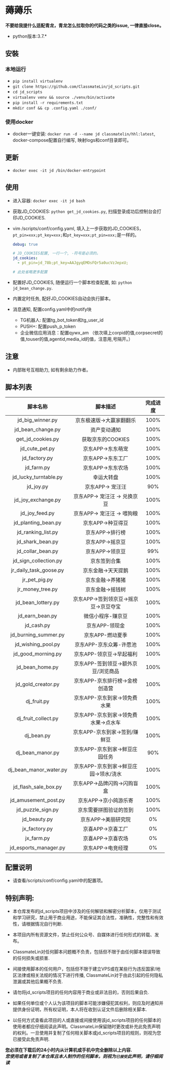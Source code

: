 # 薅薅乐

**不要给我提什么适配青龙，青龙怎么拉取你的代码之类的issue, 一律直接close。**

- python版本:3.7.*

## 安裝

### 本地运行

- `pip install virtualenv`
- `git clone https://github.com/ClassmateLin/jd_scripts.git`
- `cd jd_scripts`
- `virtualenv venv && source ./venv/bin/activate`
- `pip install -r requirements.txt`
- `mkdir conf && cp .config.yaml ./conf/`

### 使用docker

- docker一键安装: `docker run -d --name jd classmatelin/hhl:latest`, docker-compose配置自行编写, 映射logs和conf目录即可。

## 更新

- `docker exec -it jd /bin/docker-entrypoint`

### 

## 使用

- 进入容器: `docker exec -it jd bash`


- 获取JD_COOKIES: `python get_jd_cookies.py`, 扫描登录成功后控制台会打印JD_COOKIES.

- vim /scripts/conf/config.yaml, 填入上一步获取的JD_COOKIES， `pt_pin=xxx;pt_key=xxx;`和`pt_key=xxx;pt_pin=xxx;`是一样的。

    ```yaml
    debug: true
    
    # JD_COOKIES配置, 一行一个, -符号是必须的。
    jd_cookies: 
      - pt_pin=jd_78b;pt_key=AAJgyqEMOsFQr5a0ucVzJepxU;
    
    # 此处省略更多配置
    ```

- 配置好JD_COOKIES, 随便运行一个脚本检查配置, 如: `python jd_bean_change.py`.

- 内置定时任务, 配好JD_COOKIES自动会执行脚本。

- 消息通知, 配置config.yaml中的notify块
  - TG机器人: 配置tg_bot_token和tg_user_id
  - PUSH+: 配置push_p_token
  - 企业微信应用消息：配置qywx_am  （依次填上corpid的值,corpsecret的值,touser的值,agentid,media_id的值，注意用,号隔开。）

## 注意

- 内部账号互相助力, 如有剩余助力作者。

## 脚本列表


| 脚本名称                  | 脚本描述            | 完成进度 |
|:---:|:---:|:---:|
| jd_big_winner.py      | 京东极速版->大赢家翻翻乐 | 100% |
| jd_bean_change.py      | 资产变动通知 | 100% |
| get_jd_cookies.py     | 获取京东的COOKIES    | 100%      |
| jd_cute_pet.py        | 京东APP->东东萌宠     | 100%        |
| jd_factory.py         | 京东APP->东东工厂     |  100%       |
| jd_farm.py            | 京东APP->东东农场     |  100%       |
| jd_lucky_turntable.py| 幸运大转盘 | 100%  |
| jd_joy.py | 京东APP-> 宠汪汪 | 90% |
| jd_joy_exchange.py | 京东APP-> 宠汪汪 -> 兑换京豆| 100% |
| jd_joy_feed.py | 京东APP-> 宠汪汪 -> 喂狗粮 | 100% |
| jd_planting_bean.py | 京东APP->种豆得豆|  100% |
| jd_ranking_list.py | 京东APP->排行榜 | 100% |
| jd_shark_bean.py | 京东APP->摇京豆 | 100%|
| jd_collar_bean.py | 京东APP->领京豆 | 99%|
| jd_sign_collection.py| 京东签到合集 | 100% |
| jr_daily_task_goose.py| 京东金融->天天提鹅 | 100% |
| jr_pet_pig.py | 京东金融->养猪猪| 100% |
| jr_money_tree.py| 京东金融->摇钱树| 100%|
| jd_bean_lottery.py | 京东APP->签到领京豆->摇京豆->京豆夺宝| 100% |
| jd_earn_bean.py | 微信小程序-赚京豆 | 100% |
| jd_cash.py | 京东APP-领现金 | 100% |
| jd_burning_summer.py | 京东APP-燃动夏季| 100% |
| jd_wishing_pool.py | 京东APP-京东众筹-许愿池| 100% |
| jd_good_morning.py | 京东APP-领京豆->早起福利| 100% |
| jd_bean_home.py | 京东APP-签到领豆->额外京豆/浏览商品| 100% |
| jd_gold_creator.py | 京东APP-京东排行榜->金榜创造营| 100%|
| dj_fruit.py | 京东APP-京东到家->领免费水果| 100%|
| dj_fruit_collect.py | 京东APP-京东到家->领免费水果->点水车| 100%|
| dj_bean.py | 京东APP-京东到家->签到/赚鲜豆| 100%|
| dj_bean_manor.py| 京东APP-京东到家->鲜豆庄园任务| 90%|
| dj_bean_manor_water.py| 京东APP-京东到家->鲜豆庄园->领水/浇水| 100%|
| jd_flash_sale_box.py| 京东APP->品牌闪购->闪购盲盒|100%|
| jd_amusement_post.py| 京东APP->京小鸽游乐寄| 100% |
| jd_puzzle_sign.py | 京东需要拼图验证的签到 | 100%|
| jd_beauty.py          | 京东APP->美丽研究院   | 0%        |
| jx_factory.py | 京喜APP->京喜工厂 | 0% |
| jx_farm.py | 京喜APP->京喜农场| 0% |
| jd_esports_manager.py | 京东APP->电竞经理     | 0%        |

## 配置说明

- 请查看/scripts/conf/config.yaml中的配置项。


## 特别声明: 

* 本仓库发布的jd_scripts项目中涉及的任何解锁和解密分析脚本，仅用于测试和学习研究，禁止用于商业用途，不能保证其合法性，准确性，完整性和有效性，请根据情况自行判断.

* 本项目内所有资源文件，禁止任何公众号、自媒体进行任何形式的转载、发布。

* ClassmateLin对任何脚本问题概不负责，包括但不限于由任何脚本错误导致的任何损失或损害.

* 间接使用脚本的任何用户，包括但不限于建立VPS或在某些行为违反国家/地区法律或相关法规的情况下进行传播, ClassmateLin对于由此引起的任何隐私泄漏或其他后果概不负责.

* 请勿将jd_scripts项目的任何内容用于商业或非法目的，否则后果自负.

* 如果任何单位或个人认为该项目的脚本可能涉嫌侵犯其权利，则应及时通知并提供身份证明，所有权证明，本人将在收到认证文件后删除相关脚本.

* 以任何方式查看此项目的人或直接或间接使用该jd_scripts项目的任何脚本的使用者都应仔细阅读此声明。ClassmateLin保留随时更改或补充此免责声明的权利。一旦使用并复制了任何相关脚本或jd_scripts项目的规则，则视为您已接受此免责声明.

**您必须在下载后的24小时内从计算机或手机中完全删除以上内容.**  </br>
***您使用或者复制了本仓库且本人制作的任何脚本，则视为`已接受`此声明，请仔细阅读*** 

